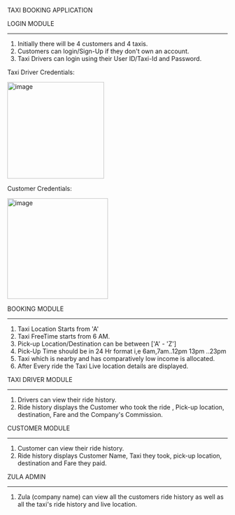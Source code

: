 TAXI BOOKING APPLICATION


LOGIN MODULE
____________

1. Initially there will be 4 customers and 4 taxis.
2. Customers can login/Sign-Up if they don't own an account.
3. Taxi Drivers can login using their User ID/Taxi-Id and Password.

Taxi Driver Credentials:

<img width="221" alt="image" src="https://github.com/pavithra026/Low-Level-Designs/assets/83458034/47b704fe-431a-4f61-9846-74348adfd89f">



Customer Credentials:

<img width="230" alt="image" src="https://github.com/pavithra026/Low-Level-Designs/assets/83458034/4216b351-1015-4fd9-8eac-c3ac2bffeca1">



BOOKING MODULE
______________

1. Taxi Location Starts from 'A'
1. Taxi FreeTime starts from 6 AM.
2. Pick-up Location/Destination can be between ['A' - 'Z']
3. Pick-Up Time should be in 24 Hr format i,e 6am,7am..12pm 13pm ..23pm
4. Taxi which is nearby and has comparatively low income is allocated.
5. After Every ride the Taxi Live location details are displayed.


TAXI DRIVER MODULE
__________________

1. Drivers can view their ride history.
1. Ride history displays the Customer who took the ride , Pick-up location, destination, Fare and the Company's Commission.

CUSTOMER MODULE
_______________

1. Customer can view their ride history.
2. Ride history displays Customer Name, Taxi they took, pick-up location, destination and Fare they paid.

ZULA ADMIN 
__________

1. Zula (company name) can view all the customers ride history as well as all the taxi's ride history and live location.



